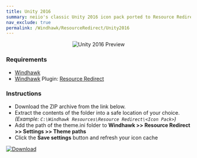 ```yaml
---
title: Unity 2016
summary: neiio's classic Unity 2016 icon pack ported to Resource Redirect.
nav_exclude: true
permalink: /Windhawk/ResourceRedirect/Unity2016
---
```


<div align="center">
  <img src="https://gitlab.com/the-back-room/windhawk/resource-redirect/unity-series/unity-2016/-/raw/main/Extras/Preview.bmp" alt="Unity 2016 Preview" style="max-width: 100%; height: auto;">
</div>

### Requirements

- [Windhawk](https://windhawk.net/)
- [Windhawk](https://windhawk.net/) Plugin: [Resource Redirect](https://windhawk.net/mods/icon-resource-redirect)

### Instructions

 - Download the ZIP archive from the link below.
 - Extract the contents of the folder into a safe location of your choice. *(Example: `C:\Windhawk Resources\Resource Redirect\<Icon Pack>`)*
 - Add the path of the theme.ini folder to **Windhawk >> Resource Redirect >> Settings >> Theme paths**
 - Click the **Save settings** button and refresh your icon cache

[![Download](https://img.shields.io/badge/Download-black?style=plastic&logo=gitlab&logoColor=white&logoSize=auto&label=GitLab&labelColor=red&color=black&cacheSeconds=3600)](https://gitlab.com/the-back-room/windhawk/resource-redirect/unity-series/unity-2016/-/archive/main/unity-2016-main.zip)